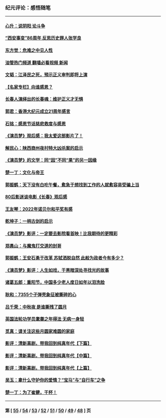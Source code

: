 ### 纪元评论：感悟随笔
---
#### [心升：说阴阳 论斗争](../../pages/nsc1035/n13885189.md?12230330) 
#### [“西安事变”86周年 反思历史罪人张学良](../../pages/nsc1035/n13882019.md?12230330) 
#### [东方觉：危难之中见人性](../../pages/nsc1035/n13881549.md?12230330) 
#### [油管热门频道 翻墙必看视频 新闻](ok?12230330)
#### [文韬：江泽民之死，预示正义审判即将上演](../../pages/nsc1035/n13877698.md?12230330) 
#### [【名家专栏】向谁感恩？](../../pages/nsc1035/n13873797.md?12230330) 
#### [长春人演绎出的长春魂：维护正义才无惧](../../pages/nsc1035/n13871764.md?12230330) 
#### [郭君：香港大纪元成立21周年感言](../../pages/nsc1035/n13871269.md?12230330) 
#### [石铭：感恩节话慈悲救度与感恩](../../pages/nsc1035/n13869863.md?12230330) 
#### [《演员梦》观后感：我太爱这部影片了！](../../pages/nsc1035/n13866783.md?12230330) 
#### [解民心：陕西商州夜村特大凶杀案的启示](../../pages/nsc1035/n13865339.md?12230330) 
#### [《演员梦》的文学：同“因”不同“果”的另一因缘](../../pages/nsc1035/n13863930.md?12230330) 
#### [楚一丁：文化与帝王](../../pages/nsc1035/n13863143.md?12230330) 
#### [郭振鹤：天下没有白吃午餐，愈急于想找到工作的人就愈容易受骗上当](../../pages/nsc1035/n13860772.md?12230330) 
#### [80后影迷谈电影《长春》观后感](../../pages/nsc1035/n13852708.md?12230330) 
#### [王友琴：2022年诺贝尔和平奖有感](../../pages/nsc1035/n13848079.md?12230330) 
#### [乾坤子：一柄古剑的启示](../../pages/nsc1035/n13841954.md?12230330) 
#### [《演员梦》影评：一定要去影院看首映！比我期待的更精彩](../../pages/nsc1035/n13840865.md?12230330) 
#### [郑愚山：与魔鬼打交道的封哥](../../pages/nsc1035/n13840314.md?12230330) 
#### [郭振鹤：王安石勇于改革 苏轼洒脱自然 此般为政者今有多少？](../../pages/nsc1035/n13836901.md?12230330) 
#### [《演员梦》影评：人生如戏，于黑暗深处寻找光的故事](../../pages/nsc1035/n13832182.md?12230330) 
#### [诸葛五郎：重阳节，中国多少老人度日如年以泪洗脸](../../pages/nsc1035/n13831696.md?12230330) 
#### [耿和：7355个子弹壳象征被撕碎的心](../../pages/nsc1035/n13830612.md?12230330) 
#### [吕千荣：中秋夜 是谁撕残了圆月](../../pages/nsc1035/n13824365.md?12230330) 
#### [英国法轮功学员耄耋之年得法 无病一身轻](../../pages/nsc1035/n13821415.md?12230330) 
#### [觅真：请关注这些月圆家难圆的家庭](../../pages/nsc1035/n13817374.md?12230330) 
#### [影评：清新喜剧，带我回到纯真年代【下篇】](../../pages/nsc1035/n13806698.md?12230330) 
#### [影评：清新喜剧，带我回到纯真年代【中篇】](../../pages/nsc1035/n13806120.md?12230330) 
#### [影评：清新喜剧，带我回到纯真年代【上篇】](../../pages/nsc1035/n13805467.md?12230330) 
#### [吴玉：拿什么守护你的爱情？“宝马”与“自行车”之争](../../pages/nsc1035/n13804482.md?12230330) 
#### [楚一丁：为了崔健，干杯！](../../pages/nsc1035/n13802006.md?12230330) 

---
#### 第 [ [55](./55.md?12230330) / [54](./54.md?12230330) / [53](./53.md?12230330) / [52](./52.md?12230330) / [51](./51.md?12230330) / [50](./50.md?12230330) / [49](./49.md?12230330) / [48](./48.md?12230330) ] 页
